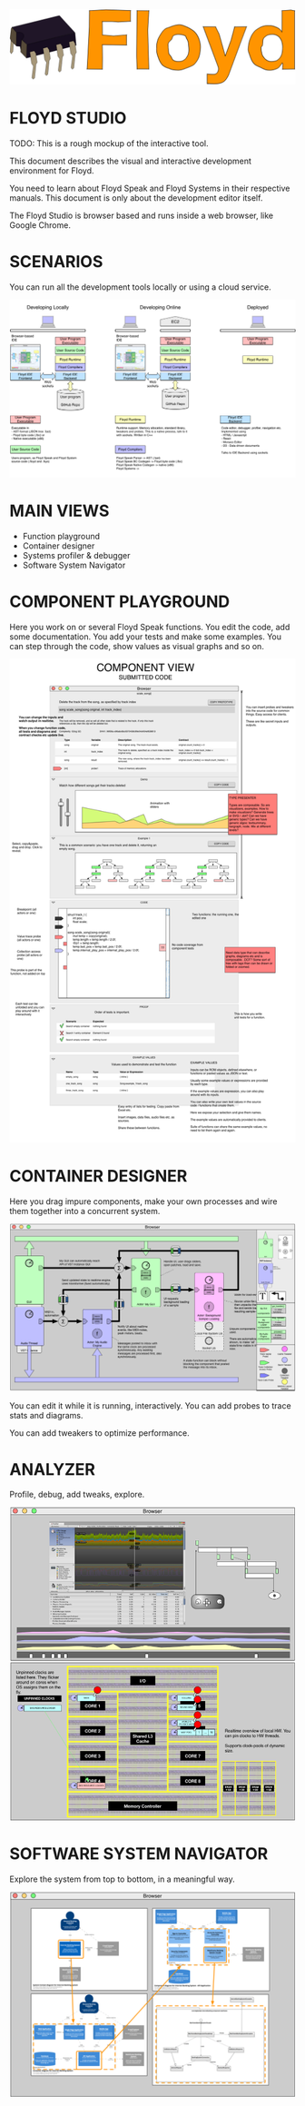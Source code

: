 ![](floyd_speak_logo.png)

# FLOYD STUDIO

TODO: This is a rough mockup of the interactive tool.

This document describes the visual and interactive development environment for Floyd.

You need to learn about Floyd Speak and Floyd Systems in their respective manuals. This document is only about the development editor itself.

The Floyd Studio is browser based and runs inside a web browser, like Google Chrome.


# SCENARIOS
You can run all the development tools locally or using a cloud service.

![](floyd_studio_scenarios.png)




# MAIN VIEWS

- Function playground
- Container designer
- Systems profiler & debugger
- Software System Navigator

# COMPONENT PLAYGROUND

Here you work on or several Floyd Speak functions. You edit the code, add some documentation. You add your tests and make some examples. You can step through the code, show values as visual graphs and so on.

![](floyd_studio_component.png)



# CONTAINER DESIGNER

Here you drag impure components, make your own processes and wire them together into a concurrent system.


![](./floyd_studio_container_designer.png)

You can edit it while it is running, interactively. You can add probes to trace stats and diagrams.

You can add tweakers to optimize performance.

# ANALYZER

Profile, debug, add tweaks, explore.

![](./floyd_studio_analyser.png)




# SOFTWARE SYSTEM NAVIGATOR
Explore the system from top to bottom, in a meaningful way.

![](./floyd_studio_navigator.png)
